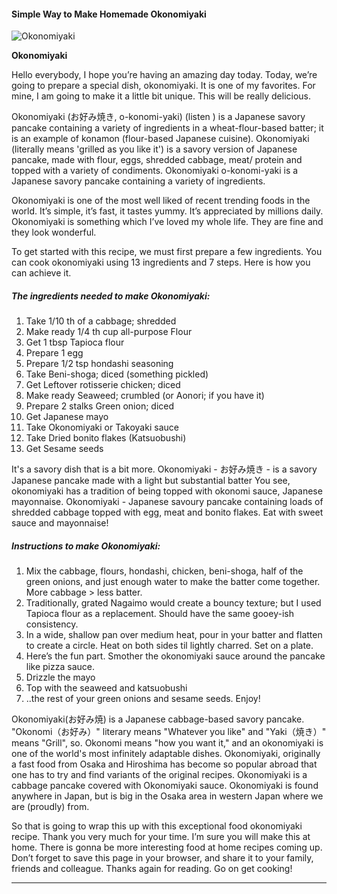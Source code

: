             

#### Simple Way to Make Homemade Okonomiyaki

![Okonomiyaki](https://img-global.cpcdn.com/recipes/e1345aebe03f11ab/751x532cq70/okonomiyaki-recipe-main-photo.jpg)

**Okonomiyaki**

Hello everybody, I hope you’re having an amazing day today. Today, we’re going to prepare a special dish, okonomiyaki. It is one of my favorites. For mine, I am going to make it a little bit unique. This will be really delicious.

Okonomiyaki (お好み焼き, o-konomi-yaki) (listen ) is a Japanese savory pancake containing a variety of ingredients in a wheat-flour-based batter; it is an example of konamon (flour-based Japanese cuisine). Okonomiyaki (literally means 'grilled as you like it') is a savory version of Japanese pancake, made with flour, eggs, shredded cabbage, meat/ protein and topped with a variety of condiments. Okonomiyaki o-konomi-yaki is a Japanese savory pancake containing a variety of ingredients.

Okonomiyaki is one of the most well liked of recent trending foods in the world. It’s simple, it’s fast, it tastes yummy. It’s appreciated by millions daily. Okonomiyaki is something which I’ve loved my whole life. They are fine and they look wonderful.

To get started with this recipe, we must first prepare a few ingredients. You can cook okonomiyaki using 13 ingredients and 7 steps. Here is how you can achieve it.

##### The ingredients needed to make Okonomiyaki:

1.  Take 1/10 th of a cabbage; shredded
2.  Make ready 1/4 th cup all-purpose Flour
3.  Get 1 tbsp Tapioca flour
4.  Prepare 1 egg
5.  Prepare 1/2 tsp hondashi seasoning
6.  Take Beni-shoga; diced (something pickled)
7.  Get Leftover rotisserie chicken; diced
8.  Make ready Seaweed; crumbled (or Aonori; if you have it)
9.  Prepare 2 stalks Green onion; diced
10.  Get Japanese mayo
11.  Take Okonomiyaki or Takoyaki sauce
12.  Take Dried bonito flakes (Katsuobushi)
13.  Get Sesame seeds

It's a savory dish that is a bit more. Okonomiyaki - お好み焼き - is a savory Japanese pancake made with a light but substantial batter You see, okonomiyaki has a tradition of being topped with okonomi sauce, Japanese mayonnaise. Okonomiyaki - Japanese savoury pancake containing loads of shredded cabbage topped with egg, meat and bonito flakes. Eat with sweet sauce and mayonnaise!

##### Instructions to make Okonomiyaki:

1.  Mix the cabbage, flours, hondashi, chicken, beni-shoga, half of the green onions, and just enough water to make the batter come together. More cabbage > less batter.
2.  Traditionally, grated Nagaimo would create a bouncy texture; but I used Tapioca flour as a replacement. Should have the same gooey-ish consistency.
3.  In a wide, shallow pan over medium heat, pour in your batter and flatten to create a circle. Heat on both sides til lightly charred. Set on a plate.
4.  Here’s the fun part. Smother the okonomiyaki sauce around the pancake like pizza sauce.
5.  Drizzle the mayo
6.  Top with the seaweed and katsuobushi
7.  ..the rest of your green onions and sesame seeds. Enjoy!

Okonomiyaki(お好み焼) is a Japanese cabbage-based savory pancake. "Okonomi（お好み）" literary means "Whatever you like" and "Yaki（焼き）" means "Grill", so. Okonomi means "how you want it," and an okonomiyaki is one of the world's most infinitely adaptable dishes. Okonomiyaki, originally a fast food from Osaka and Hiroshima has become so popular abroad that one has to try and find variants of the original recipes. Okonomiyaki is a cabbage pancake covered with Okonomiyaki sauce. Okonomiyaki is found anywhere in Japan, but is big in the Osaka area in western Japan where we are (proudly) from.

So that is going to wrap this up with this exceptional food okonomiyaki recipe. Thank you very much for your time. I’m sure you will make this at home. There is gonna be more interesting food at home recipes coming up. Don’t forget to save this page in your browser, and share it to your family, friends and colleague. Thanks again for reading. Go on get cooking!

* * *
